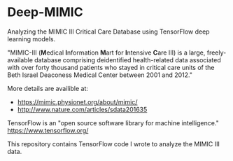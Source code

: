 # Deep-MIMIC
Analyzing the MIMIC III Critical Care Database using TensorFlow deep learning models.

"MIMIC-III (**M**edical **I**nformation **M**art for **I**ntensive **C**are III) is a large, freely-available database comprising deidentified health-related data associated with over forty thousand patients who stayed in critical care units of the Beth Israel Deaconess Medical Center between 2001 and 2012."  

More details are availible at:
* https://mimic.physionet.org/about/mimic/
* http://www.nature.com/articles/sdata201635


TensorFlow is an "open source software library for machine intelligence."  https://www.tensorflow.org/


This repository contains TensorFlow code I wrote to analyze the MIMIC III data.  

